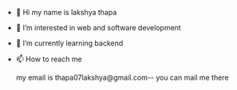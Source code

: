 - 👋 Hi my name is lakshya thapa
- 👀 I’m interested in web and software development
- 🌱 I’m currently learning backend 
- 📫 How to reach me 

  my email is thapa07lakshya@gmail.com-- you can mail me there

<!---
lakshya825/lakshya825 is a ✨ special ✨ repository because its `README.md` (this file) appears on your GitHub profile.
You can click the Preview link to take a look at your changes.
--->
